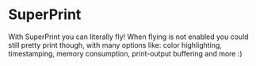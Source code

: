 # SuperPrint
With SuperPrint you can literally fly!
When flying is not enabled you could still pretty print though, with many options like: color highlighting, timestamping, memory consumption, print-output buffering and more :)
